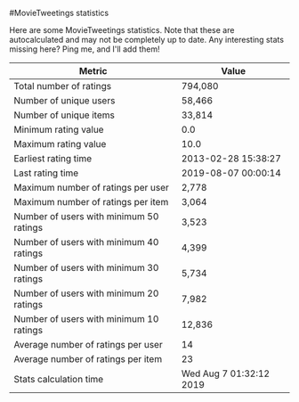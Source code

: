 #MovieTweetings statistics

Here are some MovieTweetings statistics. Note that these are autocalculated and may not be completely up to date. Any interesting stats missing here? Ping me, and I'll add them!

Metric | Value
--- | ---
Total number of ratings                 | 794,080
Number of unique users                  | 58,466
Number of unique items                  | 33,814
Minimum rating value                    | 0.0
Maximum rating value                    | 10.0
Earliest rating time                    | 2013-02-28 15:38:27
Last rating time                        | 2019-08-07 00:00:14
Maximum number of ratings per user      | 2,778
Maximum number of ratings per item      | 3,064
Number of users with minimum 50 ratings | 3,523
Number of users with minimum 40 ratings | 4,399
Number of users with minimum 30 ratings | 5,734
Number of users with minimum 20 ratings | 7,982
Number of users with minimum 10 ratings | 12,836
Average number of ratings per user      | 14
Average number of ratings per item      | 23
Stats calculation time                  | Wed Aug  7 01:32:12 2019

